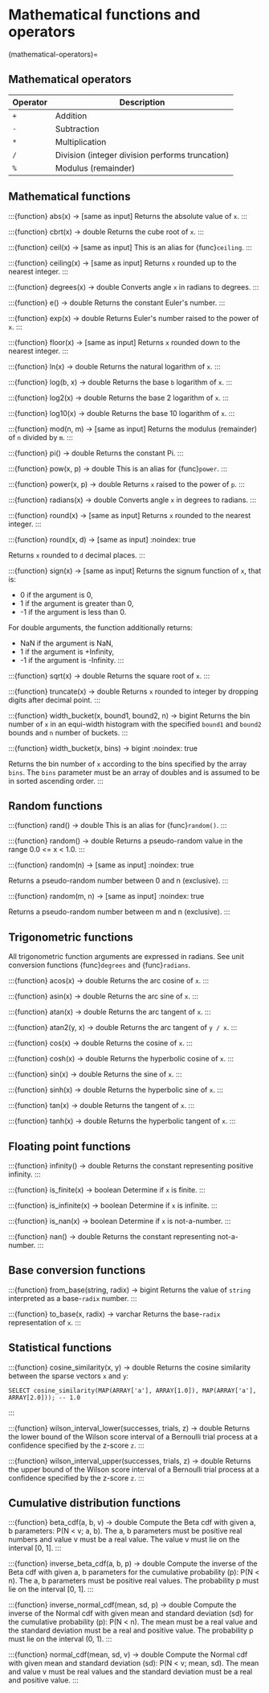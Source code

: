 # Mathematical functions and operators

(mathematical-operators)=

## Mathematical operators

| Operator | Description                                     |
| -------- | ----------------------------------------------- |
| `+`      | Addition                                        |
| `-`      | Subtraction                                     |
| `*`      | Multiplication                                  |
| `/`      | Division (integer division performs truncation) |
| `%`      | Modulus (remainder)                             |

## Mathematical functions

:::{function} abs(x) -> [same as input]
Returns the absolute value of `x`.
:::

:::{function} cbrt(x) -> double
Returns the cube root of `x`.
:::

:::{function} ceil(x) -> [same as input]
This is an alias for {func}`ceiling`.
:::

:::{function} ceiling(x) -> [same as input]
Returns `x` rounded up to the nearest integer.
:::

:::{function} degrees(x) -> double
Converts angle `x` in radians to degrees.
:::

:::{function} e() -> double
Returns the constant Euler's number.
:::

:::{function} exp(x) -> double
Returns Euler's number raised to the power of `x`.
:::

:::{function} floor(x) -> [same as input]
Returns `x` rounded down to the nearest integer.
:::

:::{function} ln(x) -> double
Returns the natural logarithm of `x`.
:::

:::{function} log(b, x) -> double
Returns the base `b` logarithm of `x`.
:::

:::{function} log2(x) -> double
Returns the base 2 logarithm of `x`.
:::

:::{function} log10(x) -> double
Returns the base 10 logarithm of `x`.
:::

:::{function} mod(n, m) -> [same as input]
Returns the modulus (remainder) of `n` divided by `m`.
:::

:::{function} pi() -> double
Returns the constant Pi.
:::

:::{function} pow(x, p) -> double
This is an alias for {func}`power`.
:::

:::{function} power(x, p) -> double
Returns `x` raised to the power of `p`.
:::

:::{function} radians(x) -> double
Converts angle `x` in degrees to radians.
:::

:::{function} round(x) -> [same as input]
Returns `x` rounded to the nearest integer.
:::

:::{function} round(x, d) -> [same as input]
:noindex: true

Returns `x` rounded to `d` decimal places.
:::

:::{function} sign(x) -> [same as input]
Returns the signum function of `x`, that is:

- 0 if the argument is 0,
- 1 if the argument is greater than 0,
- -1 if the argument is less than 0.

For double arguments, the function additionally returns:

- NaN if the argument is NaN,
- 1 if the argument is +Infinity,
- -1 if the argument is -Infinity.
:::

:::{function} sqrt(x) -> double
Returns the square root of `x`.
:::

:::{function} truncate(x) -> double
Returns `x` rounded to integer by dropping digits after decimal point.
:::

:::{function} width_bucket(x, bound1, bound2, n) -> bigint
Returns the bin number of `x` in an equi-width histogram with the
specified `bound1` and `bound2` bounds and `n` number of buckets.
:::

:::{function} width_bucket(x, bins) -> bigint
:noindex: true

Returns the bin number of `x` according to the bins specified by the
array `bins`. The `bins` parameter must be an array of doubles and is
assumed to be in sorted ascending order.
:::

## Random functions

:::{function} rand() -> double
This is an alias for {func}`random()`.
:::

:::{function} random() -> double
Returns a pseudo-random value in the range 0.0 \<= x \< 1.0.
:::

:::{function} random(n) -> [same as input]
:noindex: true

Returns a pseudo-random number between 0 and n (exclusive).
:::

:::{function} random(m, n) -> [same as input]
:noindex: true

Returns a pseudo-random number between m and n (exclusive).
:::

## Trigonometric functions

All trigonometric function arguments are expressed in radians.
See unit conversion functions {func}`degrees` and {func}`radians`.

:::{function} acos(x) -> double
Returns the arc cosine of `x`.
:::

:::{function} asin(x) -> double
Returns the arc sine of `x`.
:::

:::{function} atan(x) -> double
Returns the arc tangent of `x`.
:::

:::{function} atan2(y, x) -> double
Returns the arc tangent of `y / x`.
:::

:::{function} cos(x) -> double
Returns the cosine of `x`.
:::

:::{function} cosh(x) -> double
Returns the hyperbolic cosine of `x`.
:::

:::{function} sin(x) -> double
Returns the sine of `x`.
:::

:::{function} sinh(x) -> double
Returns the hyperbolic sine of `x`.
:::

:::{function} tan(x) -> double
Returns the tangent of `x`.
:::

:::{function} tanh(x) -> double
Returns the hyperbolic tangent of `x`.
:::

## Floating point functions

:::{function} infinity() -> double
Returns the constant representing positive infinity.
:::

:::{function} is_finite(x) -> boolean
Determine if `x` is finite.
:::

:::{function} is_infinite(x) -> boolean
Determine if `x` is infinite.
:::

:::{function} is_nan(x) -> boolean
Determine if `x` is not-a-number.
:::

:::{function} nan() -> double
Returns the constant representing not-a-number.
:::

## Base conversion functions

:::{function} from_base(string, radix) -> bigint
Returns the value of `string` interpreted as a base-`radix` number.
:::

:::{function} to_base(x, radix) -> varchar
Returns the base-`radix` representation of `x`.
:::

## Statistical functions

:::{function} cosine_similarity(x, y) -> double
Returns the cosine similarity between the sparse vectors `x` and `y`:

```
SELECT cosine_similarity(MAP(ARRAY['a'], ARRAY[1.0]), MAP(ARRAY['a'], ARRAY[2.0])); -- 1.0
```
:::

:::{function} wilson_interval_lower(successes, trials, z) -> double
Returns the lower bound of the Wilson score interval of a Bernoulli trial process
at a confidence specified by the z-score `z`.
:::

:::{function} wilson_interval_upper(successes, trials, z) -> double
Returns the upper bound of the Wilson score interval of a Bernoulli trial process
at a confidence specified by the z-score `z`.
:::

## Cumulative distribution functions

:::{function} beta_cdf(a, b, v) -> double
Compute the Beta cdf with given a, b parameters:  P(N \< v; a, b).
The a, b parameters must be positive real numbers and value v must be a real value.
The value v must lie on the interval \[0, 1\].
:::

:::{function} inverse_beta_cdf(a, b, p) -> double
Compute the inverse of the Beta cdf with given a, b parameters for the cumulative
probability (p): P(N \< n). The a, b parameters must be positive real values.
The probability p must lie on the interval \[0, 1\].
:::

:::{function} inverse_normal_cdf(mean, sd, p) -> double
Compute the inverse of the Normal cdf with given mean and standard
deviation (sd) for the cumulative probability (p): P(N \< n). The mean must be
a real value and the standard deviation must be a real and positive value.
The probability p must lie on the interval (0, 1).
:::

:::{function} normal_cdf(mean, sd, v) -> double
Compute the Normal cdf with given mean and standard deviation (sd):  P(N \< v; mean, sd).
The mean and value v must be real values and the standard deviation must be a real
and positive value.
:::
